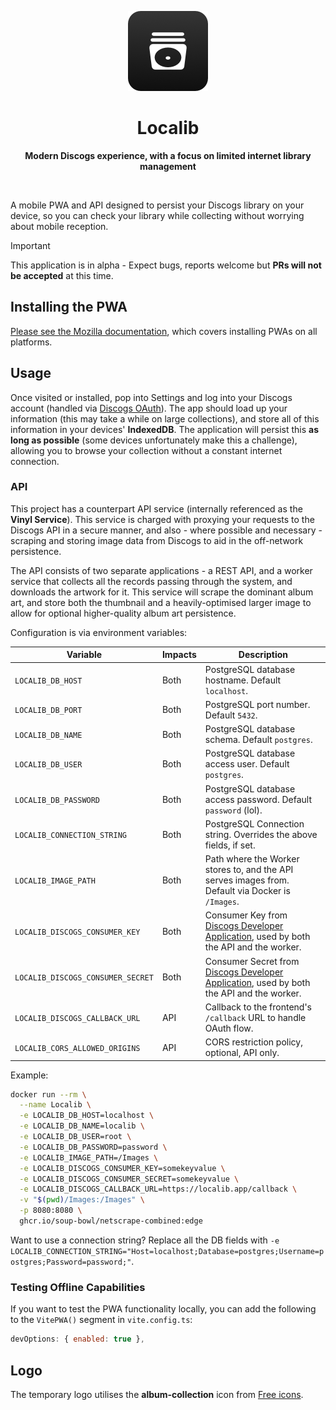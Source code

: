 <p align="center">
  <img src="/assets/logo-app.png" alt="" />
</p>
<h1 align="center">Localib</h1>
<p align="center">
  <strong>Modern Discogs experience, with a focus on limited internet library management</strong>
</p>
<p align="center">
  <img src="https://f.subo.dev/i/discogs-app-image.webp" alt="" />
</p>

A mobile PWA and API designed to persist your Discogs library on your device, so you can check your library while collecting without worrying about mobile reception.

> [!IMPORTANT]  
> This application is in alpha - Expect bugs, reports welcome but **PRs will not be accepted** at this time.

## Installing the PWA

[Please see the Mozilla documentation](https://developer.mozilla.org/en-US/docs/Web/Progressive_web_apps/Guides/Installing), which covers installing PWAs on all platforms.

## Usage

Once visited or installed, pop into Settings and log into your Discogs account (handled via [Discogs OAuth](https://www.discogs.com/developers/#page:authentication,header:authentication-discogs-auth-flow)). The app should load up your information (this may take a while on large collections), and store all of this information in your devices' **IndexedDB**. The application will persist this **as long as possible** (some devices unfortunately make this a challenge), allowing you to browse your collection without a constant internet connection.

### API

This project has a counterpart API service (internally referenced as the **Vinyl Service**). This service is charged with proxying your requests to the Discogs API in a secure manner, and also - where possible and necessary - scraping and storing image data from Discogs to aid in the off-network persistence.

The API consists of two separate applications - a REST API, and a worker service that collects all the records passing through the system, and downloads the artwork for it. This service will scrape the dominant album art, and store both the thumbnail and a heavily-optimised larger image to allow for optional higher-quality album art persistence.

Configuration is via environment variables:

| Variable                          | Impacts | Description                                                                                       |
| --------------------------------- | ------- | ------------------------------------------------------------------------------------------------- |
| `LOCALIB_DB_HOST`                 | Both    | PostgreSQL database hostname. Default `localhost`.                                                |
| `LOCALIB_DB_PORT`                 | Both    | PostgreSQL port number. Default `5432`.                                                           |
| `LOCALIB_DB_NAME`                 | Both    | PostgreSQL database schema. Default `postgres`.                                                   |
| `LOCALIB_DB_USER`                 | Both    | PostgreSQL database access user. Default `postgres`.                                              |
| `LOCALIB_DB_PASSWORD`             | Both    | PostgreSQL database access password. Default `password` (lol).                                    |
| `LOCALIB_CONNECTION_STRING`       | Both    | PostgreSQL Connection string. Overrides the above fields, if set.                                 |
| `LOCALIB_IMAGE_PATH`              | Both    | Path where the Worker stores to, and the API serves images from. Default via Docker is `/Images`. |
| `LOCALIB_DISCOGS_CONSUMER_KEY`    | Both    | Consumer Key from [Discogs Developer Application][dcd], used by both the API and the worker.      |
| `LOCALIB_DISCOGS_CONSUMER_SECRET` | Both    | Consumer Secret from [Discogs Developer Application][dcd], used by both the API and the worker.   |
| `LOCALIB_DISCOGS_CALLBACK_URL`    | API     | Callback to the frontend's `/callback` URL to handle OAuth flow.                                  |
| `LOCALIB_CORS_ALLOWED_ORIGINS`    | API     | CORS restriction policy, optional, API only.                                                      |

Example:

```bash
docker run --rm \
  --name Localib \
  -e LOCALIB_DB_HOST=localhost \
  -e LOCALIB_DB_NAME=localib \
  -e LOCALIB_DB_USER=root \
  -e LOCALIB_DB_PASSWORD=password \
  -e LOCALIB_IMAGE_PATH=/Images \
  -e LOCALIB_DISCOGS_CONSUMER_KEY=somekeyvalue \
  -e LOCALIB_DISCOGS_CONSUMER_SECRET=somekeyvalue \
  -e LOCALIB_DISCOGS_CALLBACK_URL=https://localib.app/callback \
  -v "$(pwd)/Images:/Images" \
  -p 8080:8080 \
  ghcr.io/soup-bowl/netscrape-combined:edge
```

Want to use a connection string? Replace all the DB fields with `-e LOCALIB_CONNECTION_STRING="Host=localhost;Database=postgres;Username=postgres;Password=password;"`.

### Testing Offline Capabilities

If you want to test the PWA functionality locally, you can add the following to the `VitePWA()` segment in `vite.config.ts`:

```js
devOptions: { enabled: true },
```

## Logo

The temporary logo utilises the **album-collection** icon from [Free icons](https://free-icons.github.io/free-icons/).

[dcd]: https://www.discogs.com/settings/developers
